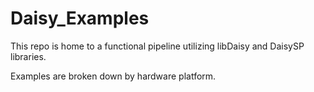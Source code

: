 # Daisy_Examples

This repo is home to a functional pipeline utilizing libDaisy and DaisySP libraries.

Examples are broken down by hardware platform.
